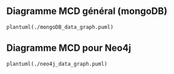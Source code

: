 ## Diagramme MCD général (mongoDB)

```plantuml(./mongoDB_data_graph.puml)```

## Diagramme MCD pour Neo4j

```plantuml(./neo4j_data_graph.puml)```
